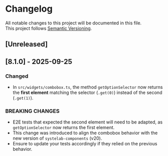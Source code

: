 # Changelog
All notable changes to this project will be documented in this file.  
This project follows [Semantic Versioning](https://semver.org/).

## [Unreleased]

## [8.1.0] - 2025-09-25
### Changed
- In `src/widgets/combobox.ts`, the method `getOptionSelector` now returns the **first element** matching the selector (`.get(0)`) instead of the second (`.get(1)`).

### BREAKING CHANGES
- E2E tests that expected the second element will need to be adapted, as `getOptionSelector` now returns the first element.
- This change was introduced to align the combobox behavior with the new version of `systelab-components` (v20).
- Ensure to update your tests accordingly if they relied on the previous behavior.